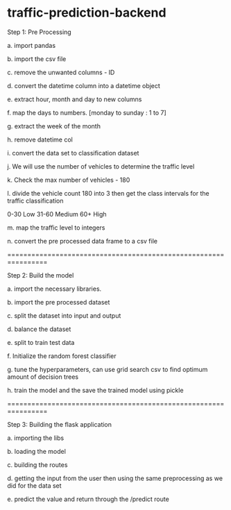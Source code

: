 # traffic-prediction-backend

Step 1: Pre Processing

a. import pandas

b. import the csv file

c. remove the unwanted columns - ID

d. convert the datetime column into a datetime object

e. extract hour, month and day to new columns

f. map the days to numbers. [monday to sunday : 1 to 7]

g. extract the week of the month

h. remove datetime col

i. convert the data set to classification dataset

j. We will use the number of vehicles to determine the traffic level

k. Check the max number of vehicles - 180

l. divide the vehicle count 180 into 3 then get the class intervals for the traffic classification

0-30 Low
31-60 Medium
60+ High

m. map the traffic level to integers

n. convert the pre processed data frame to a csv file

================================================================

Step 2: Build the model

a. import the necessary libraries.

b. import the pre processed dataset

c. split the dataset into input and output

d. balance the dataset

e. split to train test data

f. Initialize the random forest classifier

g. tune the hyperparameters, can use grid search csv to find optimum amount of decision trees

h. train the model and the save the trained model using pickle

================================================================

Step 3: Building the flask application

a. importing the libs

b. loading the model

c. building the routes

d. getting the input from the user then using the same preprocessing as we did for the data set

e. predict the value and return through the /predict route
